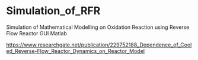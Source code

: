 # Simulation_of_RFR
Simulation of Mathematical Modelling on Oxidation Reaction using Reverse Flow Reactor
GUI Matlab


https://www.researchgate.net/publication/229752188_Dependence_of_Cooled_Reverse-Flow_Reactor_Dynamics_on_Reactor_Model
